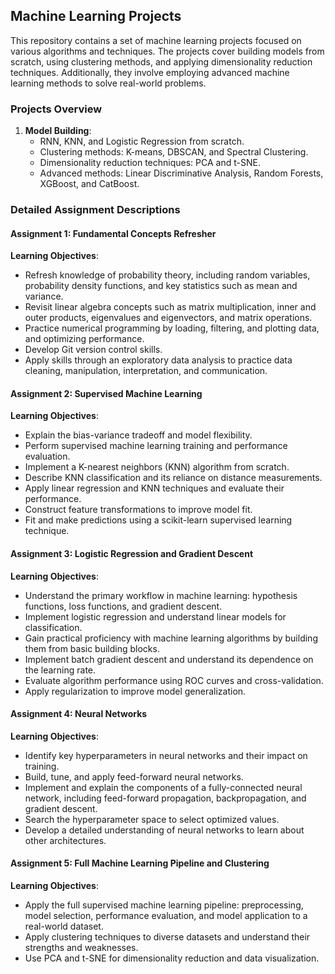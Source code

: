 ## Machine Learning Projects

This repository contains a set of machine learning projects focused on various algorithms and techniques. The projects cover building models from scratch, using clustering methods, and applying dimensionality reduction techniques. Additionally, they involve employing advanced machine learning methods to solve real-world problems.

### Projects Overview

1. **Model Building**: 
    - RNN, KNN, and Logistic Regression from scratch.
    - Clustering methods: K-means, DBSCAN, and Spectral Clustering.
    - Dimensionality reduction techniques: PCA and t-SNE.
    - Advanced methods: Linear Discriminative Analysis, Random Forests, XGBoost, and CatBoost.

### Detailed Assignment Descriptions

#### Assignment 1: Fundamental Concepts Refresher

**Learning Objectives**:
- Refresh knowledge of probability theory, including random variables, probability density functions, and key statistics such as mean and variance.
- Revisit linear algebra concepts such as matrix multiplication, inner and outer products, eigenvalues and eigenvectors, and matrix operations.
- Practice numerical programming by loading, filtering, and plotting data, and optimizing performance.
- Develop Git version control skills.
- Apply skills through an exploratory data analysis to practice data cleaning, manipulation, interpretation, and communication.

#### Assignment 2: Supervised Machine Learning

**Learning Objectives**:
- Explain the bias-variance tradeoff and model flexibility.
- Perform supervised machine learning training and performance evaluation.
- Implement a K-nearest neighbors (KNN) algorithm from scratch.
- Describe KNN classification and its reliance on distance measurements.
- Apply linear regression and KNN techniques and evaluate their performance.
- Construct feature transformations to improve model fit.
- Fit and make predictions using a scikit-learn supervised learning technique.

#### Assignment 3: Logistic Regression and Gradient Descent

**Learning Objectives**:
- Understand the primary workflow in machine learning: hypothesis functions, loss functions, and gradient descent.
- Implement logistic regression and understand linear models for classification.
- Gain practical proficiency with machine learning algorithms by building them from basic building blocks.
- Implement batch gradient descent and understand its dependence on the learning rate.
- Evaluate algorithm performance using ROC curves and cross-validation.
- Apply regularization to improve model generalization.

#### Assignment 4: Neural Networks

**Learning Objectives**:
- Identify key hyperparameters in neural networks and their impact on training.
- Build, tune, and apply feed-forward neural networks.
- Implement and explain the components of a fully-connected neural network, including feed-forward propagation, backpropagation, and gradient descent.
- Search the hyperparameter space to select optimized values.
- Develop a detailed understanding of neural networks to learn about other architectures.

#### Assignment 5: Full Machine Learning Pipeline and Clustering

**Learning Objectives**:
- Apply the full supervised machine learning pipeline: preprocessing, model selection, performance evaluation, and model application to a real-world dataset.
- Apply clustering techniques to diverse datasets and understand their strengths and weaknesses.
- Use PCA and t-SNE for dimensionality reduction and data visualization.
